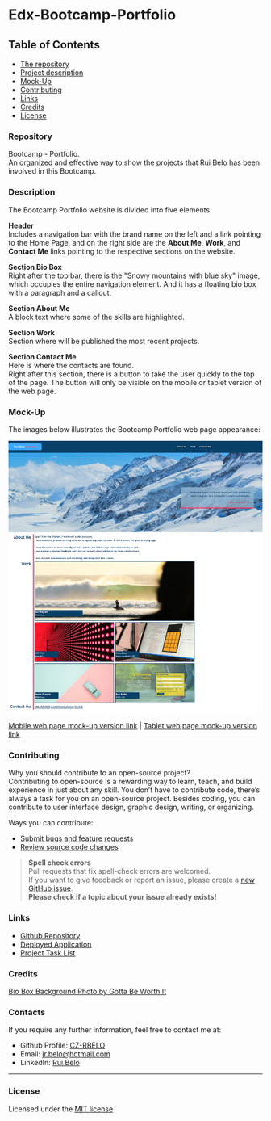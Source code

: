 # Edx-Bootcamp-Portfolio

## Table of Contents

* [The repository](#repository)
* [Project description](#description)
* [Mock-Up](#mock-Up)
* [Contributing](#contributing)
* [Links](#links)
* [Credits](#credits)
* [License](#license)

### Repository

Bootcamp - Portfolio.  
An organized and effective way to show the projects that Rui Belo has been involved in this Bootcamp.

### Description

The Bootcamp Portfolio website is divided into five elements:

**Header**  
Includes a navigation bar with the brand name on the left and a link pointing to the Home Page, and on the right side are the **About Me**, **Work**, and **Contact Me** links pointing to the respective sections on the website.

**Section Bio Box**  
Right after the top bar, there is the "Snowy mountains with blue sky" image, which occupies the entire navigation element. And it has a floating bio box with a paragraph and a callout.

**Section About Me**  
A block text where some of the skills are highlighted.

**Section Work**  
Section where will be published the most recent projects.

**Section Contact Me**  
Here is where the contacts are found.  
Right after this section, there is a button to take the user quickly to the top of the page. The button will only be visible on the mobile or tablet version of the web page.

### Mock-Up

The images below illustrates the Bootcamp Portfolio web page appearance:    

![Desktop web page mock-up](images/rbelo-desktop-webpage-mockup.png) 
  
  
[Mobile web page mock-up version link](images/rbelo-mobile-webpage-mockup.jpg) | [Tablet web page mock-up version link](images/rbelo-tablet-webpage-mockup.jpg)

### Contributing

Why you should contribute to an open-source project?  
Contributing to open-source is a rewarding way to learn, teach, and build experience in just about any skill.
You don’t have to contribute code, there’s always a task for you on an open-source project.
Besides coding, you can contribute to user interface design, graphic design, writing, or organizing.

Ways you can contribute:

* [Submit bugs and feature requests](https://github.com/CZ-RBelo/Edx-Bootcamp-Portfolio/issues)
* [Review source code changes](https://github.com/CZ-RBelo/Edx-Bootcamp-Portfolio/pulls)

> **Spell check errors**  
>Pull requests that fix spell-check errors are welcomed.  
>If you want to give feedback or report an issue, please create a [new GitHub issue](https://github.com/CZ-RBelo/Edx-Bootcamp-Portfolio/issues/new).  
>**Please check if a topic about your issue already exists!**

### Links

* [Github Repository](https://github.com/CZ-RBelo/Edx-Bootcamp-Portfolio.git)
* [Deployed Application](https://cz-rbelo.github.io/Edx-Bootcamp-Portfolio/)
* [Project Task List](https://github.com/CZ-RBelo/Edx-Bootcamp-Portfolio/issues/1)

### Credits

[Bio Box Background Photo by Gotta Be Worth It](https://www.pexels.com/photo/snowy-mountains-under-blue-sky-in-winter-5210453/)

### Contacts

If you require any further information, feel free to contact me at:
 
* Github Profile: [CZ-RBELO](https://github.com/CZ-RBelo/)  
* Email: [jr.belo@hotmail.com](mailto:jr.belo@hotmail.com)
* LinkedIn: [Rui Belo](https://linkedin.com/in/ruibelo)

---
### License
Licensed under the [MIT license](/LICENSE)